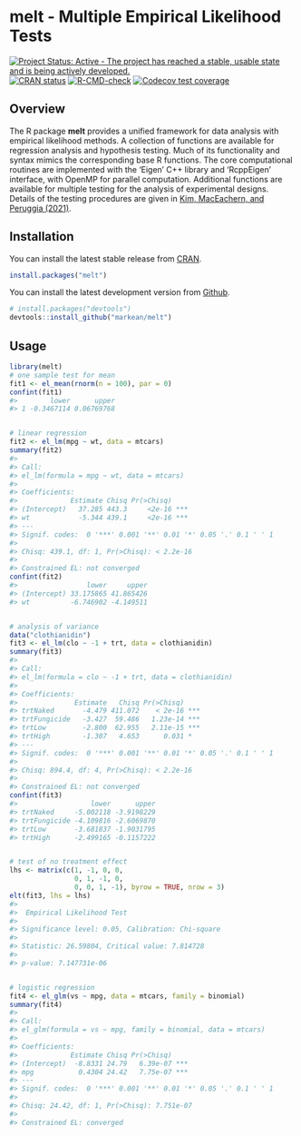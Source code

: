 
<!-- README.md is generated from README.Rmd. Please edit that file -->

# melt - Multiple Empirical Likelihood Tests

<!-- badges: start -->

[![Project Status: Active - The project has reached a stable, usable
state and is being actively
developed.](https://www.repostatus.org/badges/latest/active.svg)](https://www.repostatus.org/#active)
[![CRAN
status](https://www.r-pkg.org/badges/version/melt)](https://CRAN.R-project.org/package=melt)
[![R-CMD-check](https://github.com/markean/melt/actions/workflows/check-standard.yaml/badge.svg)](https://github.com/markean/melt/actions/workflows/check-standard.yaml)
[![Codecov test
coverage](https://codecov.io/gh/markean/melt/branch/master/graph/badge.svg)](https://app.codecov.io/gh/markean/melt?branch=master)
<!-- badges: end -->

## Overview

The R package **melt** provides a unified framework for data analysis
with empirical likelihood methods. A collection of functions are
available for regression analysis and hypothesis testing. Much of its
functionality and syntax mimics the corresponding base R functions. The
core computational routines are implemented with the ‘Eigen’ C++ library
and ‘RcppEigen’ interface, with OpenMP for parallel computation.
Additional functions are available for multiple testing for the analysis
of experimental designs. Details of the testing procedures are given in
[Kim, MacEachern, and Peruggia
(2021)](https://arxiv.org/abs/2112.09206).

## Installation

You can install the latest stable release from
[CRAN](https://cran.r-project.org/package=melt).

``` r
install.packages("melt")
```

You can install the latest development version from
[Github](https://github.com/markean/melt).

``` r
# install.packages("devtools")
devtools::install_github("markean/melt")
```

## Usage

``` r
library(melt)
# one sample test for mean
fit1 <- el_mean(rnorm(n = 100), par = 0)
confint(fit1)
#>        lower      upper
#> 1 -0.3467114 0.06769768


# linear regression
fit2 <- el_lm(mpg ~ wt, data = mtcars)
summary(fit2)
#> 
#> Call:
#> el_lm(formula = mpg ~ wt, data = mtcars)
#> 
#> Coefficients:
#>             Estimate Chisq Pr(>Chisq)    
#> (Intercept)   37.285 443.3     <2e-16 ***
#> wt            -5.344 439.1     <2e-16 ***
#> ---
#> Signif. codes:  0 '***' 0.001 '**' 0.01 '*' 0.05 '.' 0.1 ' ' 1
#> 
#> Chisq: 439.1, df: 1, Pr(>Chisq): < 2.2e-16 
#> 
#> Constrained EL: not converged
confint(fit2)
#>                 lower     upper
#> (Intercept) 33.175865 41.865426
#> wt          -6.746902 -4.149511


# analysis of variance 
data("clothianidin") 
fit3 <- el_lm(clo ~ -1 + trt, data = clothianidin)
summary(fit3)
#> 
#> Call:
#> el_lm(formula = clo ~ -1 + trt, data = clothianidin)
#> 
#> Coefficients:
#>              Estimate   Chisq Pr(>Chisq)    
#> trtNaked       -4.479 411.072    < 2e-16 ***
#> trtFungicide   -3.427  59.486   1.23e-14 ***
#> trtLow         -2.800  62.955   2.11e-15 ***
#> trtHigh        -1.307   4.653      0.031 *  
#> ---
#> Signif. codes:  0 '***' 0.001 '**' 0.01 '*' 0.05 '.' 0.1 ' ' 1
#> 
#> Chisq: 894.4, df: 4, Pr(>Chisq): < 2.2e-16 
#> 
#> Constrained EL: not converged
confint(fit3)
#>                  lower      upper
#> trtNaked     -5.002118 -3.9198229
#> trtFungicide -4.109816 -2.6069870
#> trtLow       -3.681837 -1.9031795
#> trtHigh      -2.499165 -0.1157222


# test of no treatment effect
lhs <- matrix(c(1, -1, 0, 0,
                0, 1, -1, 0,
                0, 0, 1, -1), byrow = TRUE, nrow = 3)
elt(fit3, lhs = lhs)
#> 
#>  Empirical Likelihood Test
#> 
#> Significance level: 0.05, Calibration: Chi-square 
#> 
#> Statistic: 26.59804, Critical value: 7.814728 
#> 
#> p-value: 7.147731e-06


# logistic regression
fit4 <- el_glm(vs ~ mpg, data = mtcars, family = binomial)
summary(fit4)
#> 
#> Call:
#> el_glm(formula = vs ~ mpg, family = binomial, data = mtcars)
#> 
#> Coefficients:
#>             Estimate Chisq Pr(>Chisq)    
#> (Intercept)  -8.8331 24.79   6.39e-07 ***
#> mpg           0.4304 24.42   7.75e-07 ***
#> ---
#> Signif. codes:  0 '***' 0.001 '**' 0.01 '*' 0.05 '.' 0.1 ' ' 1
#> 
#> Chisq: 24.42, df: 1, Pr(>Chisq): 7.751e-07 
#> 
#> Constrained EL: converged
```
